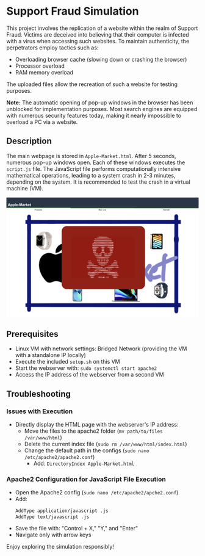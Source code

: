 # Support Fraud Simulation

This project involves the replication of a website within the realm of Support Fraud. Victims are deceived into believing that their computer is infected with a virus when accessing such websites. To maintain authenticity, the perpetrators employ tactics such as:

- Overloading browser cache (slowing down or crashing the browser)
- Processor overload
- RAM memory overload

The uploaded files allow the recreation of such a website for testing purposes.

**Note:**
The automatic opening of pop-up windows in the browser has been unblocked for implementation purposes. Most search engines are equipped with numerous security features today, making it nearly impossible to overload a PC via a website.

## Description

The main webpage is stored in `Apple-Market.html`. After 5 seconds, numerous pop-up windows open. Each of these windows executes the `script.js` file. The JavaScript file performs computationally intensive mathematical operations, leading to a system crash in 2-3 minutes, depending on the system. It is recommended to test the crash in a virtual machine (VM).

![Webpage](Scam-Webseite.png)

## Prerequisites

- Linux VM with network settings: Bridged Network (providing the VM with a standalone IP locally)
- Execute the included `setup.sh` on this VM
- Start the webserver with: `sudo systemctl start apache2`
- Access the IP address of the webserver from a second VM

## Troubleshooting

### Issues with Execution

- Directly display the HTML page with the webserver's IP address:
  - Move the files to the apache2 folder (`mv path/to/files /var/www/html`)
  - Delete the current index file (`sudo rm /var/www/html/index.html`)
  - Change the default path in the configs (`sudo nano /etc/apache2/apache2.conf`)
    - Add: `DirectoryIndex Apple-Market.html`

### Apache2 Configuration for JavaScript File Execution

- Open the Apache2 config (`sudo nano /etc/apache2/apche2.conf`)
- Add:
  ```
  AddType application/javascript .js
  AddType text/javascript .js
  ```
- Save the file with: "Control + X," "Y," and "Enter"
- Navigate only with arrow keys

Enjoy exploring the simulation responsibly!

